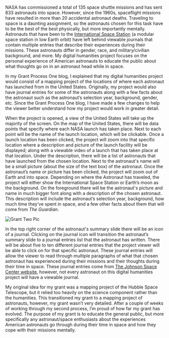   NASA has commissioned a total of 135 space shuttle missions and has sent 833 astronauts into space. However, since the 1960s, spaceflight missions have resulted in more than 20 accidental astronaut deaths. Traveling to space is a daunting assignment, so the astronauts chosen for this task have to be the best of the best physically, but more importantly mentally. Astronauts that have been to the [International Space Station](https://www.nasa.gov/mission_pages/station/main/index.html) (a modular space station in low Earth orbit) have left behind viewable journals that contain multiple entries that describe their experiences during their missions. These astronauts differ in gender, race, and military/civilian background, and more. My digital humanities project focuses on the personal experience of American astronauts to educate the public about what thoughts go on in an astronaut head while in space.

  In my Grant Process One blog, I explained that my digital humanities project would consist of a mapping project of the locations of where each astronaut has launched from in the United States. Originally, my project would also have journal entries for some of the astronauts along with a few facts about the astronaut such as the astronaut’s selection year, background, gender, etc. Since the Grant Process One blog, I have made a few changes to help the viewer better understand how my project would work in greater detail.

  When the project is opened, a view of the United States will take up the majority of the screen. On the map of the United States, there will be data points that specify where each NASA launch has taken place. Next to each point will be the name of the launch location, which will be clickable. Once a launch location has been clicked, the project will zoom into that specific location where a description and picture of the launch facility will be displayed; along with a viewable video of a launch that has taken place at that location. Under the description, there will be a list of astronauts that have launched from the chosen location. Next to the astronaut's name will be a small picture (about the size of the text box) of the astronaut. Once the astronaut’s name or picture has been clicked, the project will zoom out of Earth and into space. Depending on where the Astronaut has traveled, the project will either show the International Space Station or Earth’s moon as the background. On the foreground there will be the astronaut's picture and name in much bigger font along with a description of the chosen astronaut. This description will include the astronaut’s selection year, background, how much time they’ve spent in space, and a few other facts about them that will come from *The Guardian*.

![Grant Two Pic](https://clarkedwards.github.io/Clark-Edwards-CNU/images/granttwopic.png)

  In the top right corner of the astronaut's summary slide there will be an icon of a journal. Clicking on the journal icon will transition the astronaut’s summary slide to a journal entries list that the astronaut has written. There will be about five to ten different journal entries that the project viewer will be able to click on for that specific astronaut. These journal entries will allow the viewer to read through multiple paragraphs of what that chosen astronaut has experienced during their missions and their thoughts during their time in space. These journal entries come from [The Johnson Space Center website](https://www.nasa.gov/centers/johnson/astronauts/journals_astronauts.html), however, not every astronaut on this digital humanities project will have a viewable journal.

  My original idea for my grant was a mapping project of the Hubble Space Telescope, but it relied too heavily on the science component rather than the humanities. This transitioned my grant to a mapping project of astronauts, however, my grant wasn’t very detailed. After a couple of weeks of working through my second process, I’m proud of how far my grant has evolved. The purpose of my grant is to educate the general public, but more specifically any astronaut/space enthusiasts about the experiences American astronauts go through during their time in space and how they cope with their missions mentally.
